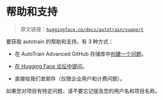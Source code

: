 # 帮助和支持

> 原文链接：[`huggingface.co/docs/autotrain/support`](https://huggingface.co/docs/autotrain/support)

要获取 autotrain 的帮助和支持，有 3 种方式：

+   在 AutoTrain Advanced GitHub 存储库中[创建一个问题](https://github.com/huggingface/autotrain-advanced/issues/new)。

+   [在 Hugging Face 论坛中提问](https://discuss.huggingface.co/c/autotrain/16)。

+   直接给我们发邮件（仅限企业用户和计费问题）。

如果您对项目有特定问题，请不要忘记提及您的用户名和项目名称。
